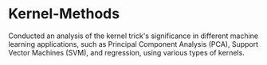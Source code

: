 # Kernel-Methods
Conducted an analysis of the kernel trick's significance in different machine learning applications, such as Principal Component Analysis (PCA), Support Vector Machines (SVM), and regression, using various types of kernels.
